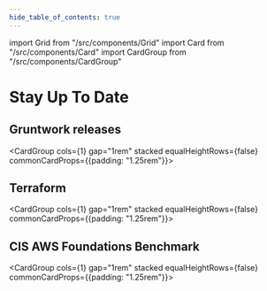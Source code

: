 ```yaml
---
hide_table_of_contents: true
---
```


import Grid from "/src/components/Grid"
import Card from "/src/components/Card"
import CardGroup from "/src/components/CardGroup"

# Stay Up To Date

<Grid cols={3} gap="4rem">

<span>

## Gruntwork releases

<CardGroup cols={1} gap="1rem" stacked equalHeightRows={false} commonCardProps={{padding: "1.25rem"}}>

<!-- START_DOCS_SOURCER_DYNAMIC_CONTENT id=gruntwork-releases-cards -->
<Card title="Update to 2025-03" href="/guides/stay-up-to-date/releases/2025-03" />
<Card title="Update to 2025-02" href="/guides/stay-up-to-date/releases/2025-02" />
<Card title="Update to 2025-01" href="/guides/stay-up-to-date/releases/2025-01" />
<Card title="Update to 2024-12" href="/guides/stay-up-to-date/releases/2024-12" />
<Card title="Update to 2024-11" href="/guides/stay-up-to-date/releases/2024-11" />
<Card title="Update to 2024-10" href="/guides/stay-up-to-date/releases/2024-10" />
<Card title="Update to 2024-09" href="/guides/stay-up-to-date/releases/2024-09" />
<Card title="Update to 2024-08" href="/guides/stay-up-to-date/releases/2024-08" />
<Card title="Update to 2024-07" href="/guides/stay-up-to-date/releases/2024-07" />
<Card title="Update to 2024-06" href="/guides/stay-up-to-date/releases/2024-06" />
<Card title="Update to 2024-05" href="/guides/stay-up-to-date/releases/2024-05" />
<Card title="Update to 2024-04" href="/guides/stay-up-to-date/releases/2024-04" />
<Card title="Update to 2024-03" href="/guides/stay-up-to-date/releases/2024-03" />
<Card title="Update to 2024-02" href="/guides/stay-up-to-date/releases/2024-02" />
<Card title="Update to 2024-01" href="/guides/stay-up-to-date/releases/2024-01" />
<Card title="See older releases" href="/guides/stay-up-to-date/releases" />
<!-- END_DOCS_SOURCER_DYNAMIC_CONTENT -->

</CardGroup>

</span>

<span>

## Terraform

<CardGroup cols={1} gap="1rem" stacked equalHeightRows={false} commonCardProps={{padding: "1.25rem"}}>

<Card
title="Update to version 1.1"
href="/guides/stay-up-to-date/terraform/terraform-1.1"
/>
<Card
  title="Update to version 1.X"
  href="/guides/stay-up-to-date/terraform/terraform-1.x"
  />
<Card
  title="Update to Terraform 15"
  href="/guides/stay-up-to-date/terraform/terraform-15"
  />
<Card
  title="Update to Terraform 14"
  href="/guides/stay-up-to-date/terraform/terraform-14"
  />
<Card
  title="Update to Terraform 13"
  href="/guides/stay-up-to-date/terraform/terraform-13"
  />
<Card
  title="Update to Terraform 12"
  href="/guides/stay-up-to-date/terraform/terraform-12"
  />
<Card
  title="Update to Version 4 of the Terraform provider"
  href="/guides/stay-up-to-date/terraform/how-to-update-to-aws-provider-v4"
  />
<Card
  title="Update to Version 3 of the Terraform provider"
  href="/guides/stay-up-to-date/terraform/how-to-update-to-aws-provider-v3"
  />
<Card
  title="DRY your Reference Architecture"
  href="/guides/stay-up-to-date/terraform/how-to-dry-your-reference-architecture"
  />

</CardGroup>

</span>

<span>

## CIS AWS Foundations Benchmark

<CardGroup cols={1} gap="1rem" stacked equalHeightRows={false} commonCardProps={{padding: "1.25rem"}}>

<Card
title="Update to version 1.5.0"
href="/guides/stay-up-to-date/cis/cis-1.5.0"
/>

<Card
  title="Update to version 1.4.0"
  href="/guides/stay-up-to-date/cis/cis-1.4.0"
  />
<Card
  title="Update to version 1.3.0"
  href="/guides/stay-up-to-date/cis/cis-1.3.0"
  />

</CardGroup>

</span>

</Grid>

<!-- ##DOCS-SOURCER-START
{
  "sourcePlugin": "releases",
  "hash": "3107dbcc5c4c5f98250d3080929388ed"
}
##DOCS-SOURCER-END -->
